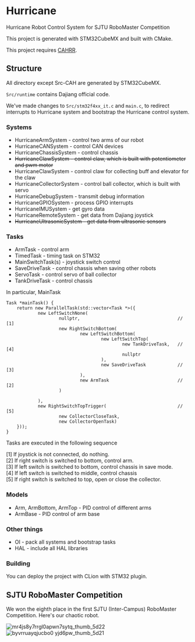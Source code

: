 # Hurricane

Hurricane Robot Control System for SJTU RoboMaster Competition

This project is generated with STM32CubeMX and built with CMake.

This project requires [CAHRR](https://github.com/SkyZH/CAHRR).

## Structure

All directory except Src-CAH are generated by STM32CubeMX.

`Src/runtime` contains Dajiang official code.

We've made changes to `Src/stm32f4xx_it.c` and `main.c`, to redirect interrupts to Hurricane system and bootstrap the Hurricane control system.

### Systems

* HurricaneArmSystem - control two arms of our robot
* HurricaneCANSystem - control CAN devices
* HurricaneChassisSystem - control chassis
* <del>HurricaneClawSystem - control claw, which is built with potentiometer and pwm motor</del>
* HurricaneClawSystem - control claw for collecting buff and elevator for the claw
* HurricaneCollectorSystem - control ball collector, which is built with servo
* HurricaneDebugSystem - transmit debug information
* HurricaneGPIOSystem - process GPIO interrupts
* HurricaneIMUSystem - get gyro data
* HurricaneRemoteSystem - get data from Dajiang joystick
* <del>HurricaneUltrasonicSystem - get data from ultrasonic sensors</del>

### Tasks

* ArmTask - control arm
* TimedTask - timing task on STM32
* MainSwitchTask(s) - joystick switch control
* SaveDriveTask - control chassis when saving other robots
* ServoTask - control servo of ball collector
* TankDriveTask - control chassis

In particular, MainTask
```
Task *mainTask() {
    return new ParallelTask(std::vector<Task *>({
            new LeftSwitchNone(
                    nullptr,                                     // [1]
                    new RightSwitchBottom(
                            new LeftSwitchBottom(
                                    new LeftSwitchTop(
                                            new TankDriveTask,   // [4]
                                            nullptr
                                    ),
                                    new SaveDriveTask            // [3]
                            ),
                            new ArmTask                          // [2]
                    )

            ),
            new RightSwitchTopTrigger(                           // [5]
                    new CollectorCloseTask,
                    new CollectorOpenTask)
    }));
}
```

Tasks are executed in the following sequence

[1] If joystick is not connected, do nothing.    
[2] If right switch is switched to bottom, control arm.    
[3] If left switch is switched to bottom, control chassis in save mode.    
[4] If left switch is switched to middle, control chassis    
[5] If right switch is switched to top, open or close the collector.

### Models

* Arm, ArmBottom, ArmTop - PID control of different arms
* ArmBase - PID control of arm base

### Other things

* OI - pack all systems and bootstrap tasks
* HAL - include all HAL libraries

### Building

You can deploy the project with CLion with STM32 plugin.

## SJTU RoboMaster Competition

We won the eighth place in the first SJTU (Inter-Campus) RoboMaster Competition. Here's our chaotic robot.

![mr4js8y7rrgl0apwn7sytq_thumb_5d22](https://user-images.githubusercontent.com/4198311/50549040-40e43680-0c91-11e9-8176-afe08dcd839e.jpg)
![byvrruayqjucbo0 yjd6pw_thumb_5d21](https://user-images.githubusercontent.com/4198311/50549042-4477bd80-0c91-11e9-8200-d59d6488627e.jpg)

